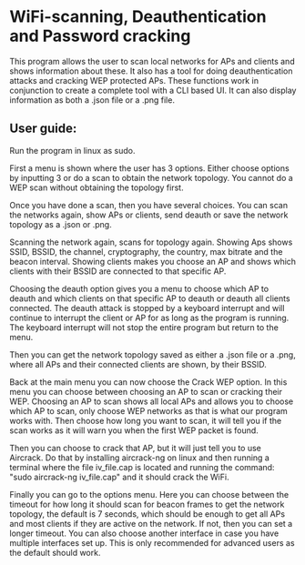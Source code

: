 # WiFi-scanning, Deauthentication and Password cracking

This program allows the user to scan local networks for APs and clients and shows information about these. It also has a tool for doing deauthentication attacks and cracking WEP protected APs. These functions work in conjunction to create a complete tool with a CLI based UI. It can also display information as both a .json file or a .png file. 

## User guide:
Run the program in linux as sudo.

First a menu is shown where the user has 3 options. Either choose options by inputting 3 or do a scan to obtain the network topology. You cannot do a WEP scan without obtaining the topology first.

Once you have done a scan, then you have several choices. You can scan the networks again, show APs or clients, send deauth or save the network topology as a .json or .png.

Scanning the network again, scans for topology again. Showing Aps shows SSID, BSSID, the channel, cryptography, the country, max bitrate and the beacon interval. Showing clients makes you choose an AP and shows which clients with their BSSID are connected to that specific AP.

Choosing the deauth option gives you a menu to choose which AP to deauth and which clients on that specific AP to deauth or deauth all clients connected. The deauth attack is stopped by a keyboard interrupt and will continue to interrupt the client or AP for as long as the program is running. The keyboard interrupt will not stop the entire program but return to the menu.

Then you can get the network topology saved as either a .json file or a .png, where all APs and their connected clients are shown, by their BSSID.

Back at the main menu you can now choose the Crack WEP option. In this menu you can choose between choosing an AP to scan or cracking their WEP. Choosing an AP to scan shows all local APs and allows you to choose which AP to scan, only choose WEP networks as that is what our program works with. Then choose how long you want to scan, it will tell you if the scan works as it will warn you when the first WEP packet is found. 

Then you can choose to crack that AP, but it will just tell you to use Aircrack. Do that by installing aircrack-ng on linux and then running a terminal where the file iv_file.cap is located and running the command: "sudo aircrack-ng iv_file.cap" and it should crack the WiFi.

Finally you can go to the options menu. Here you can choose between the timeout for how long it should scan for beacon frames to get the network topology, the default is 7 seconds, which should be enough to get all APs and most clients if they are active on the network. If not, then you can set a longer timeout. You can also choose another interface in case you have multiple interfaces set up. This is only recommended for advanced users as the default should work. 


